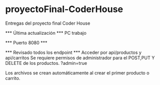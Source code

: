 # proyectoFinal-CoderHouse
Entregas del proyecto final Coder House

*** Última actualización ***
PC trabajo

*** Puerto 8080 ***

*** Revisado todos los endpoint ***
Acceder por api/productos y api/carritos
Se requiere permisos de administrador para el POST,PUT Y DELETE de los productos. ?admin=true

Los archivos se crean automáticamente al crear el primer producto o carrito.


